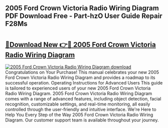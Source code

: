 ## 2005 Ford Crown Victoria Radio Wiring Diagram PDF Download Free - Part-hzO User Guide Repair F28Ms

# <h2><a href="http://dfjo7g.blite.top/?on=2005+Ford+Crown+Victoria+Radio+Wiring+Diagram">🔗Download New 👉🔴 2005 Ford Crown Victoria Radio Wiring Diagram</a></h2>

[![2005 Ford Crown Victoria Radio Wiring Diagram download](https://i.imgur.com/lujVjoI.png)](http://dfjo7g.blite.top/?on=2005+Ford+Crown+Victoria+Radio+Wiring+Diagram)
Congratulations on Your Purchase! This manual celebrates your new 2005 Ford Crown Victoria Radio Wiring Diagram and provides a roadmap to its successful operation. Operating Instructions for Advanced Users This guide is tailored to experienced users of your new 2005 Ford Crown Victoria Radio Wiring Diagram. 2005 Ford Crown Victoria Radio Wiring Diagram comes with a range of advanced features, including object detection, facial recognition, customizable settings, and real-time monitoring, all easily controlled through the user-friendly and intuitive interface. We're Here to Help You Every Step of the Way 2005 Ford Crown Victoria Radio Wiring Diagram. Our customer support team is available throughout your journey.
